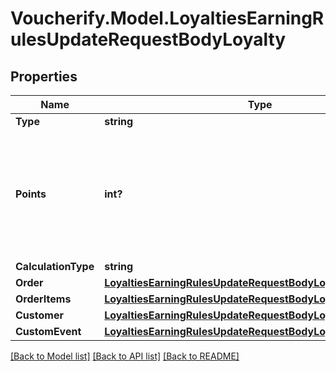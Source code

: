 # Voucherify.Model.LoyaltiesEarningRulesUpdateRequestBodyLoyalty

## Properties

Name | Type | Description | Notes
------------ | ------------- | ------------- | -------------
**Type** | **string** |  | [optional] 
**Points** | **int?** | Defines how the points will be added to the loyalty card. FIXED adds a fixed number of points. | [optional] 
**CalculationType** | **string** |  | [optional] 
**Order** | [**LoyaltiesEarningRulesUpdateRequestBodyLoyaltyOrder**](LoyaltiesEarningRulesUpdateRequestBodyLoyaltyOrder.md) |  | [optional] 
**OrderItems** | [**LoyaltiesEarningRulesUpdateRequestBodyLoyaltyOrderItems**](LoyaltiesEarningRulesUpdateRequestBodyLoyaltyOrderItems.md) |  | [optional] 
**Customer** | [**LoyaltiesEarningRulesUpdateRequestBodyLoyaltyCustomer**](LoyaltiesEarningRulesUpdateRequestBodyLoyaltyCustomer.md) |  | [optional] 
**CustomEvent** | [**LoyaltiesEarningRulesUpdateRequestBodyLoyaltyCustomEvent**](LoyaltiesEarningRulesUpdateRequestBodyLoyaltyCustomEvent.md) |  | [optional] 

[[Back to Model list]](../README.md#documentation-for-models) [[Back to API list]](../README.md#documentation-for-api-endpoints) [[Back to README]](../README.md)


